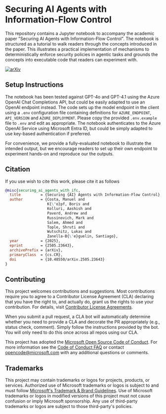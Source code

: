 # Securing AI Agents with Information-Flow Control

This repository contains a Jupyter notebook to accompany the academic paper "Securing AI Agents with Information-Flow Control".
The notebook is structured as a tutorial to walk readers through the concepts introduced in the paper.
This illustrates a practical implementation of mechanisms to deterministically enforce security policies in agentic tasks and grounds the concepts into executable code that readers can experiment with.

[![arXiv](https://img.shields.io/badge/arXiv-2505.23643-00ff00.svg)](https://arxiv.org/abs/2505.23643)

## Setup Instructions

The notebook has been tested against GPT-4o and GPT-4.1 using the Azure OpenAI Chat Completions API, but could be easily adapted to use an OpenAI endpoint instead.
The code sets up the model endpoint in the client using a `.env` configuration file containing definitions for `AZURE_ENDPOINT`, `API_VERSION` and `AZURE_DEPLOYMENT`.
Please copy the provided `.env.example` file to `.env` and edit as appropriate.
The notebook authenticates to the Azure OpenAI Service using Microsoft Entra ID, but could be simply adapted to use key-based authentication if preferred.

For convenience, we provide a fully-evaluated notebook to illustrate the intended output, but we encourage readers to set up their own endpoint to experiment hands-on and reproduce our the outputs.

## Citation

If you use wish to cite this work, please cite it as follows

```BibTeX
@misc{securing_ai_agents_with_ifc,
  title         = {Securing {AI} Agents with Information-Flow Control},
  author        = {Costa, Manuel and 
                   K{\"o}pf, Boris and 
                   Kolluri, Aashish and 
                   Paverd, Andrew and 
                   Russinovich, Mark and 
                   Salem, Ahmed and 
                   Tople, Shruti and 
                   Wutschitz, Lukas and 
                   Zanella-B{\'e}guelin, Santiago},
  year          = {2025},
  eprint        = {2505.23643},
  archivePrefix = {arXiv},
  primaryClass  = {cs.CR},
  doi           = {10.48550/arXiv.2505.23643}
}
```

## Contributing

This project welcomes contributions and suggestions.  Most contributions require you to agree to a
Contributor License Agreement (CLA) declaring that you have the right to, and actually do, grant us
the rights to use your contribution. For details, visit [Contributor License Agreements](https://cla.opensource.microsoft.com).

When you submit a pull request, a CLA bot will automatically determine whether you need to provide
a CLA and decorate the PR appropriately (e.g., status check, comment). Simply follow the instructions
provided by the bot. You will only need to do this once across all repos using our CLA.

This project has adopted the [Microsoft Open Source Code of Conduct](https://opensource.microsoft.com/codeofconduct/).
For more information see the [Code of Conduct FAQ](https://opensource.microsoft.com/codeofconduct/faq/) or
contact [opencode@microsoft.com](mailto:opencode@microsoft.com) with any additional questions or comments.

## Trademarks

This project may contain trademarks or logos for projects, products, or services. Authorized use of Microsoft
trademarks or logos is subject to and must follow
[Microsoft's Trademark & Brand Guidelines](https://www.microsoft.com/legal/intellectualproperty/trademarks/usage/general).
Use of Microsoft trademarks or logos in modified versions of this project must not cause confusion or imply Microsoft sponsorship.
Any use of third-party trademarks or logos are subject to those third-party's policies.